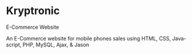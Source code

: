 # Kryptronic
E-Commerce Website

An E-Commerce website for mobile phones sales using HTML, CSS, Java-script, PHP, MySQL, Ajax, & Jason

